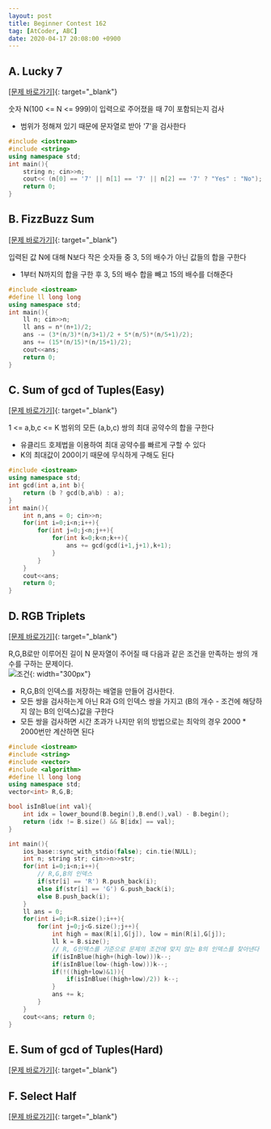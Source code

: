 ```yaml
---
layout: post
title: Beginner Contest 162
tag: [AtCoder, ABC]
date: 2020-04-17 20:08:00 +0900
---
```


## A. Lucky 7
[[문제 바로가기]](https://atcoder.jp/contests/abc162/tasks/abc162_a){: target="\_blank"}

숫자 N(100 <= N <= 999)이 입력으로 주어졌을 때 7이 포함되는지 검사

* 범위가 정해져 있기 때문에 문자열로 받아 '7'을 검사한다

```c++
#include <iostream>
#include <string>
using namespace std;
int main(){
	string n; cin>>n;
	cout<< (n[0] == '7' || n[1] == '7' || n[2] == '7' ? "Yes" : "No");
	return 0;
}
```

## B. FizzBuzz Sum
[[문제 바로가기]](https://atcoder.jp/contests/abc162/tasks/abc162_b){: target="\_blank"}

입력된 값 N에 대해 N보다 작은 숫자들 중 3, 5의 배수가 아닌 값들의 합을 구한다

* 1부터 N까지의 합을 구한 후 3, 5의 배수 합을 빼고 15의 배수를 더해준다

```c++
#include <iostream>
#define ll long long
using namespace std;
int main(){
	ll n; cin>>n;
	ll ans = n*(n+1)/2;
	ans -= (3*(n/3)*(n/3+1)/2 + 5*(n/5)*(n/5+1)/2);
	ans += (15*(n/15)*(n/15+1)/2);
	cout<<ans;
	return 0;
}
```

## C. Sum of gcd of Tuples(Easy)
[[문제 바로가기]](https://atcoder.jp/contests/abc162/tasks/abc162_c){: target="\_blank"}

1 <= a,b,c <= K 범위의 모든 (a,b,c) 쌍의 최대 공약수의 합을 구한다

* 유클리드 호제법을 이용하여 최대 공약수를 빠르게 구할 수 있다
* K의 최대값이 200이기 때문에 무식하게 구해도 된다

```c++
#include <iostream>
using namespace std;
int gcd(int a,int b){
	return (b ? gcd(b,a%b) : a);
}
int main(){
	int n,ans = 0; cin>>n;
	for(int i=0;i<n;i++){
		for(int j=0;j<n;j++){
			for(int k=0;k<n;k++){
				ans += gcd(gcd(i+1,j+1),k+1);
			}
		}
	}
	cout<<ans;
	return 0;	
}
```

## D. RGB Triplets
[[문제 바로가기]](https://atcoder.jp/contests/abc162/tasks/abc162_d){: target="\_blank"}

R,G,B로만 이루어진 길이 N 문자열이 주어질 때 다음과 같은 조건을 만족하는 쌍의 개수를 구하는 문제이다.
<br>![조건](https://user-images.githubusercontent.com/17156386/79564568-e111d900-80e9-11ea-8602-dd5bc421e062.png){: width="300px"}

* R,G,B의 인덱스를 저장하는 배열을 만들어 검사한다.
* 모든 쌍을 검사하는게 아닌 R과 G의 인덱스 쌍을 가지고 (B의 개수 - 조건에 해당하지 않는 B의 인덱스)값을 구한다
* 모든 쌍을 검사하면 시간 초과가 나지만 위의 방법으로는 최악의 경우 2000 * 2000번만 계산하면 된다

```c++
#include <iostream>
#include <string>
#include <vector>
#include <algorithm>
#define ll long long
using namespace std;
vector<int> R,G,B;

bool isInBlue(int val){
	int idx = lower_bound(B.begin(),B.end(),val) - B.begin();	
	return (idx != B.size() && B[idx] == val);
}

int main(){
	ios_base::sync_with_stdio(false); cin.tie(NULL);
	int n; string str; cin>>n>>str;
	for(int i=0;i<n;i++){
		// R,G,B의 인덱스 
		if(str[i] == 'R') R.push_back(i);
		else if(str[i] == 'G') G.push_back(i);
		else B.push_back(i);
	}
	ll ans = 0;
	for(int i=0;i<R.size();i++){
		for(int j=0;j<G.size();j++){
			int high = max(R[i],G[j]), low = min(R[i],G[j]);
			ll k = B.size();
			// R, G인덱스를 기준으로 문제의 조건에 맞지 않는 B의 인덱스를 찾아낸다
			if(isInBlue(high+(high-low)))k--;
			if(isInBlue(low-(high-low)))k--;
			if(!((high+low)&1)){
				if(isInBlue((high+low)/2)) k--;
			}
			ans += k;
		}
	}
	cout<<ans; return 0;
}
``` 

## E. Sum of gcd of Tuples(Hard)
[[문제 바로가기]](https://atcoder.jp/contests/abc162/tasks/abc162_e){: target="\_blank"}

## F. Select Half
[[문제 바로가기]](https://atcoder.jp/contests/abc162/tasks/abc162_f){: target="\_blank"}
